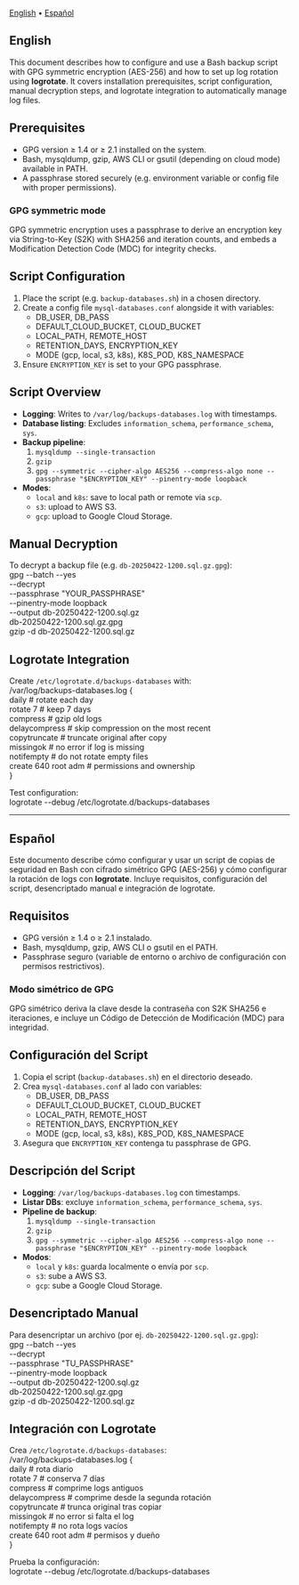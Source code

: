 [English](#english) • [Español](#español)  

## English  

This document describes how to configure and use a Bash backup script with GPG symmetric encryption (AES-256) and how to set up log rotation using **logrotate**. It covers installation prerequisites, script configuration, manual decryption steps, and logrotate integration to automatically manage log files.

## Prerequisites  
- GPG version ≥ 1.4 or ≥ 2.1 installed on the system.  
- Bash, mysqldump, gzip, AWS CLI or gsutil (depending on cloud mode) available in PATH.  
- A passphrase stored securely (e.g. environment variable or config file with proper permissions).  

### GPG symmetric mode  
GPG symmetric encryption uses a passphrase to derive an encryption key via String-to-Key (S2K) with SHA256 and iteration counts, and embeds a Modification Detection Code (MDC) for integrity checks.  

## Script Configuration  
1. Place the script (e.g. `backup-databases.sh`) in a chosen directory.  
2. Create a config file `mysql-databases.conf` alongside it with variables:  
    - DB_USER, DB_PASS  
    - DEFAULT_CLOUD_BUCKET, CLOUD_BUCKET  
    - LOCAL_PATH, REMOTE_HOST  
    - RETENTION_DAYS, ENCRYPTION_KEY  
    - MODE (gcp, local, s3, k8s), K8S_POD, K8S_NAMESPACE  
3. Ensure `ENCRYPTION_KEY` is set to your GPG passphrase.  

## Script Overview  
- **Logging**: Writes to `/var/log/backups-databases.log` with timestamps.  
- **Database listing**: Excludes `information_schema`, `performance_schema`, `sys`.  
- **Backup pipeline**:  
    1. `mysqldump --single-transaction`  
    2. `gzip`  
    3. `gpg --symmetric --cipher-algo AES256 --compress-algo none --passphrase "$ENCRYPTION_KEY" --pinentry-mode loopback`  
- **Modes**:  
    - `local` and `k8s`: save to local path or remote via `scp`.  
    - `s3`: upload to AWS S3.  
    - `gcp`: upload to Google Cloud Storage.  

## Manual Decryption  
To decrypt a backup file (e.g. `db-20250422-1200.sql.gz.gpg`):  
    gpg --batch --yes   
        --decrypt   
        --passphrase "YOUR_PASSPHRASE"   
        --pinentry-mode loopback   
        --output db-20250422-1200.sql.gz   
        db-20250422-1200.sql.gz.gpg  
    gzip -d db-20250422-1200.sql.gz  

## Logrotate Integration  
Create `/etc/logrotate.d/backups-databases` with:  
    /var/log/backups-databases.log {  
        daily                  # rotate each day  
        rotate 7               # keep 7 days  
        compress               # gzip old logs  
        delaycompress          # skip compression on the most recent  
        copytruncate           # truncate original after copy  
        missingok              # no error if log is missing  
        notifempty             # do not rotate empty files  
        create 640 root adm    # permissions and ownership  
    }  

Test configuration:  
    logrotate --debug /etc/logrotate.d/backups-databases  

---

## Español  

Este documento describe cómo configurar y usar un script de copias de seguridad en Bash con cifrado simétrico GPG (AES-256) y cómo configurar la rotación de logs con **logrotate**. Incluye requisitos, configuración del script, desencriptado manual e integración de logrotate.

## Requisitos  
- GPG versión ≥ 1.4 o ≥ 2.1 instalado.  
- Bash, mysqldump, gzip, AWS CLI o gsutil en el PATH.  
- Passphrase seguro (variable de entorno o archivo de configuración con permisos restrictivos).  

### Modo simétrico de GPG  
GPG simétrico deriva la clave desde la contraseña con S2K SHA256 e iteraciones, e incluye un Código de Detección de Modificación (MDC) para integridad.  

## Configuración del Script  
1. Copia el script (`backup-databases.sh`) en el directorio deseado.  
2. Crea `mysql-databases.conf` al lado con variables:  
    - DB_USER, DB_PASS  
    - DEFAULT_CLOUD_BUCKET, CLOUD_BUCKET  
    - LOCAL_PATH, REMOTE_HOST  
    - RETENTION_DAYS, ENCRYPTION_KEY  
    - MODE (gcp, local, s3, k8s), K8S_POD, K8S_NAMESPACE  
3. Asegura que `ENCRYPTION_KEY` contenga tu passphrase de GPG.  

## Descripción del Script  
- **Logging**: `/var/log/backups-databases.log` con timestamps.  
- **Listar DBs**: excluye `information_schema`, `performance_schema`, `sys`.  
- **Pipeline de backup**:  
    1. `mysqldump --single-transaction`  
    2. `gzip`  
    3. `gpg --symmetric --cipher-algo AES256 --compress-algo none --passphrase "$ENCRYPTION_KEY" --pinentry-mode loopback`  
- **Modos**:  
    - `local` y `k8s`: guarda localmente o envía por `scp`.  
    - `s3`: sube a AWS S3.  
    - `gcp`: sube a Google Cloud Storage.  

## Desencriptado Manual  
Para desencriptar un archivo (por ej. `db-20250422-1200.sql.gz.gpg`):  
    gpg --batch --yes   
        --decrypt   
        --passphrase "TU_PASSPHRASE"   
        --pinentry-mode loopback   
        --output db-20250422-1200.sql.gz   
        db-20250422-1200.sql.gz.gpg  
    gzip -d db-20250422-1200.sql.gz  

## Integración con Logrotate  
Crea `/etc/logrotate.d/backups-databases`:  
    /var/log/backups-databases.log {  
        daily                  # rota diario  
        rotate 7               # conserva 7 días  
        compress               # comprime logs antiguos  
        delaycompress          # comprime desde la segunda rotación  
        copytruncate           # trunca original tras copiar  
        missingok              # no error si falta el log  
        notifempty             # no rota logs vacíos  
        create 640 root adm    # permisos y dueño  
    }  

Prueba la configuración:  
    logrotate --debug /etc/logrotate.d/backups-databases  
